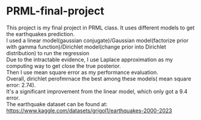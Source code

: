 # PRML-final-project
This project is my final project in PRML class. It uses different models to get the earthquakes prediction.<br />
I used a linear model(gaussian conjugate)/Gaussian model(factorize prior with gamma function)/Dirichlet model(change prior into Dirichlet distribution) to run the regression<br />
Due to the intractable evidence, I use Laplace approximation as my computing way to get close the true posterior.<br />
Then I use mean square error as my performance evaluation.<br />
Overall, dirichlet perofmrnace the best among these models( mean square error: 2.74).<br />
It's a significant improvement from the linear model, which only got a 9.4 error.<br />
The earthquake dataset can be found at: https://www.kaggle.com/datasets/grigol1/earthquakes-2000-2023
